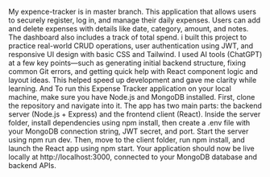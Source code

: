 My expence-tracker is in master branch.
This application that allows users to securely register, log in, and manage their daily expenses. Users can add  and delete expenses with details like date, category, amount, and notes. The dashboard also includes a track of  total spend. i  built this project to practice real-world CRUD operations, user authentication using JWT, and responsive UI design with basic CSS and Tailwind. I used AI tools (ChatGPT) at a few key points—such as generating initial backend structure, fixing common Git errors, and getting quick help with React component logic and layout ideas. This helped speed up development and gave me clarity while learning.
 And To run this Expense Tracker application on your local machine, make sure you have Node.js and MongoDB installed. First, clone the repository and navigate into it. The app has two main parts: the backend server (Node.js + Express) and the frontend client (React). Inside the server folder, install dependencies using npm install, then create a .env file with your MongoDB connection string, JWT secret, and port. Start the server using npm run dev. Then, move to the client folder, run npm install, and launch the React app using npm start. Your application should now be live locally at http://localhost:3000, connected to your MongoDB database and backend APIs.
